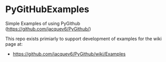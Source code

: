 PyGitHubExamples
================

Simple Examples of using PyGithub (https://github.com/jacquev6/PyGithub/)

This repo exists primiarly to support development of examples for the wiki page at:

* https://github.com/jacquev6/PyGithub/wiki/Examples

